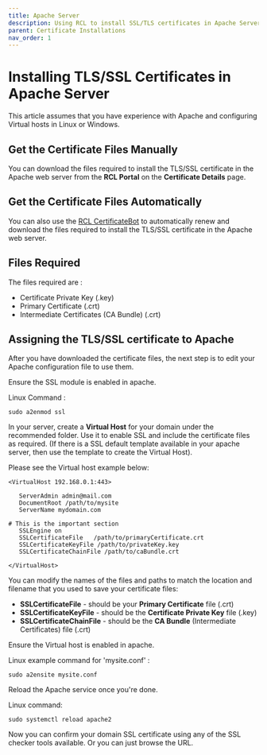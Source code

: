 ```yaml
---
title: Apache Server
description: Using RCL to install SSL/TLS certificates in Apache Server
parent: Certificate Installations
nav_order: 1
---
```


# Installing TLS/SSL Certificates in Apache Server

This article assumes that you have experience with Apache and configuring Virtual hosts in Linux or Windows.

## Get the Certificate Files Manually

You can download the files required to install the TLS/SSL certificate in the Apache web server from the **RCL Portal** on the **Certificate Details** page.

## Get the Certificate Files Automatically

You can also use the [RCL CertificateBot](../certbot/certbot) to automatically renew and download the files required to install the TLS/SSL certificate in the Apache web server.

## Files Required

The files required are :

- Certificate Private Key (.key)
- Primary Certificate (.crt)
- Intermediate Certificates (CA Bundle) (.crt)

## Assigning the TLS/SSL certificate to Apache

After you have downloaded the certificate files, the next step is to edit your Apache configuration file to use them.

Ensure the SSL module is enabled in apache.

Linux Command : 
```
sudo a2enmod ssl
```

In your server, create a **Virtual Host** for your domain under the recommended folder. Use it to enable SSL and include the certificate files as required. (If there is a SSL default template available in your apache server, then use the template to create the Virtual Host).

Please see the Virtual host example below:

```
<VirtualHost 192.168.0.1:443>

   ServerAdmin admin@mail.com
   DocumentRoot /path/to/mysite
   ServerName mydomain.com

# This is the important section   
   SSLEngine on
   SSLCertificateFile	/path/to/primaryCertificate.crt
   SSLCertificateKeyFile /path/to/privateKey.key
   SSLCertificateChainFile /path/to/caBundle.crt
  
</VirtualHost>
```

You can modify the names of the files and paths to match the location and filename that you used to save your certificate files:

- **SSLCertificateFile** - should be your **Primary Certificate** file (.crt)
- **SSLCertificateKeyFile** - should be the **Certificate Private Key** file (.key)
- **SSLCertificateChainFile** - should be the **CA Bundle** (Intermediate Certificates) file (.crt)

Ensure the Virtual host is enabled in apache. 

Linux example command for 'mysite.conf' :

```
sudo a2ensite mysite.conf
```

Reload the Apache service once you're done.

Linux command:

```
sudo systemctl reload apache2
```

Now you can confirm your domain SSL certificate using any of the SSL checker tools available. Or you can just browse the URL.